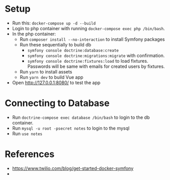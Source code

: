 # Setup
 * Run this: `docker-compose up -d --build`
 * Login to php container with running `docker-compose exec php /bin/bash`.
 * In the php container:
   * Run `composer install --no-interaction` to install Symfony packages
   * Run these sequentially to build db
     * `symfony console doctrine:database:create`
     * `symfony console doctrine:migrations:migrate` with confirmation.
     * `symfony console doctrine:fixtures:load` to load fixtures. Passwords will be same with emails for created users by fixtures.
   * Run `yarn` to install assets
   * Run `yarn dev` to build Vue app
 * Open http://127.0.0.1:8080/ to test the app

# Connecting to Database
 * Run `doctrine-compose exec database /bin/bash` to login to the db container.
 * Run `mysql -u root -psecret notes` to login to the mysql
 * Run `use notes`

# References
 * https://www.twilio.com/blog/get-started-docker-symfony
 * 